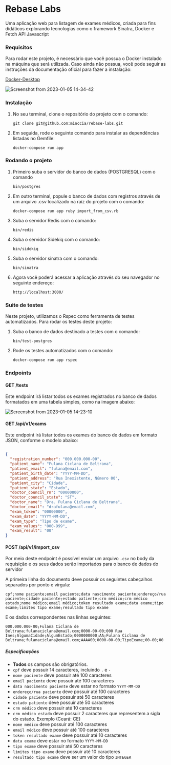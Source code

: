 # Rebase Labs

Uma aplicação web para listagem de exames médicos, criada para fins didáticos explorando tecnologias como o framework Sinatra, Docker e Fetch API Javascript

### Requisitos

Para rodar este projeto, é necessário que você possua o Docker instalado na máquina que será utilizada. Caso ainda não possua, você pode seguir as instruções da documentação oficial para fazer a instalação:

[Docker-Desktop](https://www.docker.com/products/docker-desktop/)

![Screenshot from 2023-01-05 14-34-42](https://user-images.githubusercontent.com/85851976/210844376-f4b1f662-4172-4345-8763-39fef184af3b.png)

### Instalação

1. No seu terminal, clone o repositório do projeto com o comando:

       git clone git@github.com:minccia/rebase-labs.git
       
2. Em seguida, rode o seguinte comando para instalar as dependências listadas no Gemfile:

       docker-compose run app 

### Rodando o projeto 

1. Primeiro suba o servidor do banco de dados (POSTGRESQL) com o comando

       bin/postgres
       
2. Em outro terminal, popule o banco de dados com registros através de um arquivo .csv localizado na raiz do projeto com o comando:

       docker-compose run app ruby import_from_csv.rb
       
3. Suba o servidor Redis com o comando:

       bin/redis
       
4. Suba o servidor Sidekiq com o comando: 

       bin/sidekiq
       
3. Suba o servidor sinatra com o comando:

       bin/sinatra 
       
4. Agora você poderá acessar a aplicação através do seu navegador no seguinte endereço:

       http://localhost:3000/

### Suite de testes 

Neste projeto, utilizamos o Rspec como ferramenta de testes automatizados. Para rodar os testes deste projeto:

1. Suba o banco de dados destinado a testes com o comando:

       bin/test-postgres
      
2. Rode os testes automatizados com o comando:

       docker-compose run app rspec

### Endpoints

#### GET /tests 

Este endpoint irá listar todos os exames registrados no banco de dados formatados em uma tabela simples, como na imagem abaixo:

![Screenshot from 2023-01-05 14-23-10](https://user-images.githubusercontent.com/85851976/210842554-227c30fc-ab46-44c6-9fdc-69de9b6c82ff.png)

#### GET /api/v1/exams

Este endpoint irá listar todos os exames do banco de dados em formato JSON, conforme o modelo abaixo:

```json

{ 
  "registration_number": "000.000.000-00", 
  "patient_name": "Fulana Ciclana de Beltrana",
  "patient_email": "fulana@email.com",
  "patient_birth_date": "YYYY-MM-DD",
  "patient_address": "Rua Inexistente, Número 00",
  "patient_city": "Cidade",
  "patient_state": "Estado",
  "doctor_council_rn": "00000000",
  "doctor_council_state": "ST",
  "doctor_name": "Dra. Fulana Ciclana de Beltrana",
  "doctor_email": "drafulana@email.com",
  "exam_token": "00000000",
  "exam_date": "YYYY-MM-DD",
  "exam_type": "Tipo de exame",
  "exam_values": "000-999",
  "exam_result": "00" 
}
```

#### POST /api/v1/import_csv

Por meio deste endpoint é possível enviar um arquivo `.csv` no body da requisição e os seus dados serão importados para o banco de dados do servidor

A primeira linha do documento deve possuir os seguintes cabeçalhos separados por ponto e vírgula:

`cpf;nome paciente;email paciente;data nascimento paciente;endereço/rua paciente;cidade paciente;estado patiente;crm médico;crm médico estado;nome médico;email médico;token resultado exame;data exame;tipo exame;limites tipo exame;resultado tipo exame`

E os dados correspondentes nas linhas seguintes: 

`000.000.000-00;Fulana Ciclana de Beltrana;fulanaciclana@email.com;0000-00-00;000 Rua Ines;AlgumaCidade;AlgumEstado;0000000000;AA;Fulana Ciclana de Beltrana;fulanaciclana@email.com;AAAA00;0000-00-00;TipoExame;00-00;00`

##### Especificações 

- **Todos** os campos são obrigatórios.
- `cpf` deve possuir 14 caracteres, incluindo `.` e `-`
- `nome paciente` deve possuir até 100 caracteres
- `email paciente` deve possuir até 100 caracteres 
- `data nascimento paciente` deve estar no formato `YYYY-MM-DD`
- `endereço/rua paciente` deve possuir até 100 caracteres
- `cidade paciente` deve possuir até 50 caracteres
- `estado patiente` deve possuir até 50 caracteres
- `crm médico` deve possuir até 10 caracteres 
- `crm médico estado` deve possuir 2 caracteres que representem a sigla do estado. Exemplo (Ceará: CE)
- `nome médico` deve possuir até 100 caracteres
- `email médico` deve possuir até 100 caracteres
- `token resultado exame` deve possuir até 10 caracteres
- `data exame` deve estar no formato `YYYY-MM-DD`
- `tipo exame` deve possuir até 50 caracteres
- `limites tipo exame` deve possuir até 10 caracteres
- `resultado tipo exame` deve ser um valor do tipo `INTEGER`
